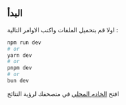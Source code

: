 ## البدأ

اولا قم بتحميل الملفات واكتب الاوامر التالية :
```bash
npm run dev
# or
yarn dev
# or
pnpm dev
# or
bun dev
```

افتح  [الخادم المحلي](http://localhost:3000) في متصحفك لرؤية النتائج
